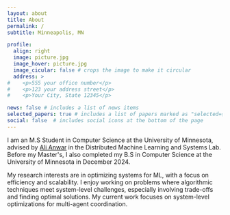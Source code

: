```yaml
---
layout: about
title: About
permalink: /
subtitle: Minneapolis, MN

profile:
  align: right
  image: picture.jpg
  image_hover: picture.jpg
  image_cicular: false # crops the image to make it circular
  address: >
#    <p>555 your office number</p>
#    <p>123 your address street</p>
#    <p>Your City, State 12345</p>

news: false # includes a list of news items
selected_papers: true # includes a list of papers marked as "selected={true}"
social: false  # includes social icons at the bottom of the page
---
```


I am an M.S Student in Computer Science at the University of Minnesota, advised by [Ali Anwar](httpsL//chalianwar.github.io) in the Distributed Machine Learning and Systems Lab. Before my Master's, I also completed my B.S in Computer Science at the University of Minnesota in December 2024. 

My research interests are in optimizing systems for ML, with a focus on efficiency and scalability. I enjoy working on problems where algorithmic techniques meet system-level challenges, especially involving trade-offs and finding optimal solutions. My current work focuses on system-level optimizations for multi-agent coordination.
